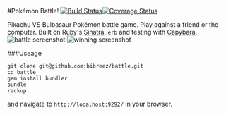 #Pokémon Battle! [![Build Status](https://travis-ci.org/hibreez/battle.svg?branch=master)](https://travis-ci.org/hibreez/battle)[![Coverage Status](https://coveralls.io/repos/hibreez/battle/badge.svg?branch=master&service=github)](https://coveralls.io/github/hibreez/battle?branch=master)

Pikachu VS Bulbasaur Pokémon battle game. Play against a friend or the computer.
Built on Ruby's [Sinatra](http://www.sinatrarb.com/), `erb` and testing with [Capybara](https://github.com/jnicklas/capybara).
![battle screenshot](https://raw.github.com/hibreez/battle/master/public/images/battle.png)
![winning screenshot](https://raw.github.com/hibreez/battle/master/public/images/win.png)

###Useage
```
git clone git@github.com:hibreez/battle.git
cd battle
gem install bundler  
bundle
rackup
```
and navigate to `http://localhost:9292/` in your browser.
